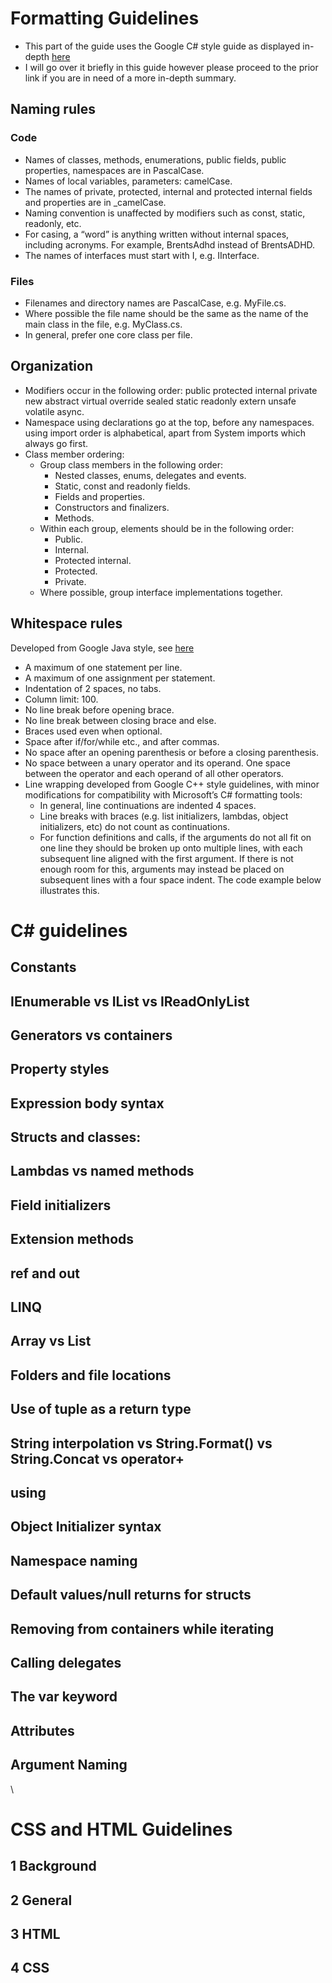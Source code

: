 # Formatting Guidelines
* This part of the guide uses the Google C# style guide as displayed in-depth [here](https://google.github.io/styleguide/csharp-style.html)
* I will go over it briefly in this guide however please proceed to the prior link if you are in need of a more in-depth summary.
## Naming rules

### Code
* Names of classes, methods, enumerations, public fields, public properties, namespaces are in PascalCase.
* Names of local variables, parameters: camelCase.
* The names of private, protected, internal and protected internal fields and properties are in _camelCase.
* Naming convention is unaffected by modifiers such as const, static, readonly, etc.
* For casing, a “word” is anything written without internal spaces, including acronyms. For example, BrentsAdhd instead of BrentsADHD.
* The names of interfaces must start with I, e.g. IInterface.
  
### Files
* Filenames and directory names are PascalCase, e.g. MyFile.cs.
* Where possible the file name should be the same as the name of the main class in the file, e.g. MyClass.cs.
* In general, prefer one core class per file.

## Organization
* Modifiers occur in the following order: public protected internal private new abstract virtual override sealed static readonly extern unsafe volatile async.
* Namespace using declarations go at the top, before any namespaces. using import order is alphabetical, apart from System imports which always go first.
* Class member ordering:
  * Group class members in the following order:
    * Nested classes, enums, delegates and events.
    * Static, const and readonly fields.
    * Fields and properties.
    * Constructors and finalizers.
    * Methods.
  * Within each group, elements should be in the following order:
    * Public.
    * Internal.
    * Protected internal.
    * Protected.
    * Private.
  * Where possible, group interface implementations together.

## Whitespace rules
Developed from Google Java style, see [here](https://google.github.io/styleguide/javaguide.html)
* A maximum of one statement per line.
* A maximum of one assignment per statement.
* Indentation of 2 spaces, no tabs.
* Column limit: 100.
* No line break before opening brace.
* No line break between closing brace and else.
* Braces used even when optional.
* Space after if/for/while etc., and after commas.
* No space after an opening parenthesis or before a closing parenthesis.
* No space between a unary operator and its operand. One space between the operator and each operand of all other operators.
* Line wrapping developed from Google C++ style guidelines, with minor modifications for compatibility with Microsoft’s C# formatting tools:
  * In general, line continuations are indented 4 spaces.
  * Line breaks with braces (e.g. list initializers, lambdas, object initializers, etc) do not count as continuations.
  * For function definitions and calls, if the arguments do not all fit on one line they should be broken up onto multiple lines, with each subsequent line aligned with the first argument. If there is not enough room for this, arguments may instead be placed on subsequent lines with a four space indent. The code example below illustrates this.
# C# guidelines
## Constants
## IEnumerable vs IList vs IReadOnlyList
## Generators vs containers
## Property styles
## Expression body syntax
## Structs and classes:
## Lambdas vs named methods
## Field initializers
## Extension methods
## ref and out
## LINQ
## Array vs List
## Folders and file locations
## Use of tuple as a return type
## String interpolation vs String.Format() vs String.Concat vs operator+
## using
## Object Initializer syntax
## Namespace naming
## Default values/null returns for structs
## Removing from containers while iterating
## Calling delegates
## The var keyword
## Attributes
## Argument Naming
\
# CSS and HTML Guidelines
## 1 Background
## 2 General
## 3 HTML
## 4 CSS
